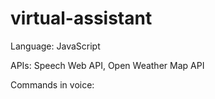 # virtual-assistant

Language: JavaScript

APIs: Speech Web API, Open Weather Map API

Commands in voice: 